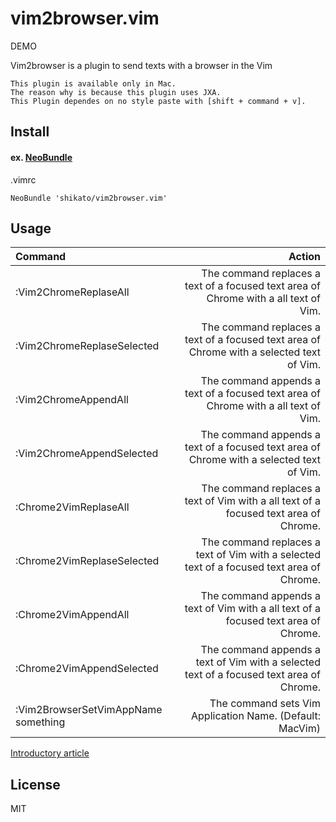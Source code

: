 # vim2browser.vim
DEMO

Vim2browser is a plugin to send texts with a browser in the Vim
 
```
This plugin is available only in Mac.
The reason why is because this plugin uses JXA.
This Plugin dependes on no style paste with [shift + command + v].
```
 
## Install
#### ex. [NeoBundle](https://github.com/Shougo/neobundle.vim)
.vimrc
```
NeoBundle 'shikato/vim2browser.vim'
```

## Usage
| Command | Action |
|:-----------|------------:|
| :Vim2ChromeReplaseAll |The command replaces a text of a focused text area of Chrome with a all text of Vim.|
| :Vim2ChromeReplaseSelected |The command replaces a text of a focused text area of Chrome with a selected text of Vim.|
| :Vim2ChromeAppendAll |The command appends a text of a focused text area of Chrome with a all text of Vim.|
| :Vim2ChromeAppendSelected |The command appends a text of a focused text area of Chrome with a selected text of Vim.|
| :Chrome2VimReplaseAll |The command replaces a text of Vim with a all text of a focused text area of Chrome.|
| :Chrome2VimReplaseSelected |The command replaces a text of Vim with a selected text of a focused text area of Chrome.|
| :Chrome2VimAppendAll |The command appends a text of Vim with a all text of a focused text area of Chrome.|
| :Chrome2VimAppendSelected |The command appends a text of Vim with a selected text of a focused text area of Chrome.|
| :Vim2BrowserSetVimAppName something |The command sets Vim Application Name. (Default: MacVim)|

[Introductory article]()

## License
MIT
